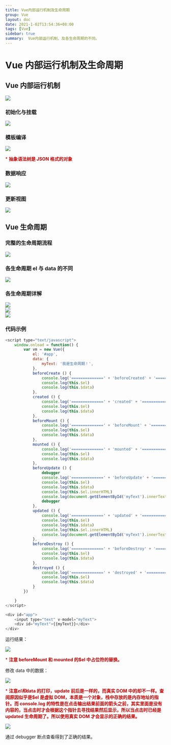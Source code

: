 ```yaml
---
title: Vue内部运行机制及生命周期
group: Vue
layout: doc
date: 2021-1-02T13:54:36+08:00
tags: [Vue]
sidebar: true
summary:  Vue内部运行机制、及各生命周期的不同。
---
```


# Vue 内部运行机制及生命周期

## Vue 内部运行机制

<img style="display:table;margin:auto" src="/images/principle.jpg" />

### 初始化与挂载

<img style="display:table;margin:auto" src="/images/principle1.jpg" />

### 模板编译

<img style="display:table;margin:auto" src="/images/principle2.jpg" />

<font color="color:#ff0000">\* **抽象语法树是 JSON 格式的对象**</font>

### 数据响应

<img style="display:table;margin:auto" src="/images/principle3.jpg" />

### 更新视图

<img style="display:table;margin:auto" src="/images/principle4.jpg" />

## Vue 生命周期

### 完整的生命周期流程

<img style="display:table;margin:auto" src="/images/lifecycle.png" />

### 各生命周期 el 与 data 的不同

<img style="display:table;margin:auto" src="/images/lifecycle1.jpg" />

### 各生命周期详解

<img style="display:table;margin:auto" src="/images/lifecycle2.jpg" />

<img style="display:table;margin:auto" src="/images/lifecycle3.jpg" />

<img style="display:table;margin:auto" src="/images/lifecycle4.jpg" />

### 代码示例

```javascript
<script type="text/javascript">
    window.onload = function() {
        var vm = new Vue({
            el: '#app',
            data: {
                myText: '我是生命周期！',
            },
            beforeCreate () {
                console.log('==============' + 'beforeCreated' + '===================')
                console.log(this.$el)
                console.log(this.$data)
            },
            created () {
                console.log('==============' + 'created' + '===================')
                console.log(this.$el)
                console.log(this.$data)
            },
            beforeMount () {
                console.log('==============' + 'beforeMount' + '===================')
                console.log(this.$el)
                console.log(this.$data)
            },
            mounted () {
                console.log('==============' + 'mounted' + '===================')
                console.log(this.$el)
                console.log(this.$data)
            },
            beforeUpdate () {
                debugger
                console.log('==============' + 'beforeUpdate' + '===================')
                console.log(this.$el)
                console.log(this.$data)
                console.log(this.$el.innerHTML)
                console.log(document.getElementById('myText').innerText)
                debugger
            },
            updated () {
                console.log('==============' + 'updated' + '===================')
                console.log(this.$el)
                console.log(this.$data)
                console.log(this.$el.innerHTML)
                console.log(document.getElementById('myText').innerText)
            },
            beforeDestroy () {
                console.log('==============' + 'beforeDestroy' + '===================')
                console.log(this.$el)
                console.log(this.$data)
            },
            destroyed () {
                console.log('==============' + 'destroyed' + '===================')
                console.log(this.$el)
                console.log(this.$data)
            }
        })

    }
</script>

<div id="app">
    <input type="text" v-model="myText">
    <div id="myText">{{myText}}</div>
</div>

```

运行结果：

<img style="display:table;margin:auto" src="/images/lifecycleResult.jpg" />

<font color="color:#ff0000">\* **注意 beforeMount 和 mounted 的\$el 中占位符的替换。**</font>

修改 data 中的数据：

<img style="display:table;margin:auto" src="/images/lifecycleResult2.jpg" />

<font color="color:#ff0000">\* **注意$el和$data 的打印，update 前后是一样的，而真实 DOM 中的却不一样。查阅原因似乎是\$el 是虚拟 DOM，本质是一个对象，栈中存放的是内存地址的指针。而 console.log 的特性是在点击输出结果前面的箭头之前，其实里面是没有内容的，当点击时才会根据这个指针去寻找结果然后显示，所以当点击时已经是 updated 生命周期了。所以使用真实 DOM 才会显示的正确的结果。**</font>

<img style="display:table;margin:auto" src="/images/debugger.jpg" />

通过 debugger 断点查看得到了正确的结果。
